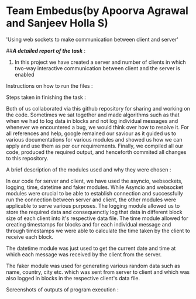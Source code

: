 # Team Embedus(by Apoorva Agrawal and Sanjeev Holla S)


'Using web sockets to make communication between client and server'


 ##***A detailed report of the task*** :
 1. In this project we have created a server and number of clients in which two-way interactive communication between         client and the server is enabled
 
 
 
 Instructions on how to run the files :
 
 
 
 Steps taken in finishing the task :
 
   Both of us collaborated via this github repository for sharing and working on the code. Sometimes we sat together and made algorithms such as that when we had to   log   data in blocks and not log individual messages and whenever we encountered a bug, we would think over how to resolve it. For all references and help, google remained   our saviour as it guided us to various documentations for various modules and showed us how we can apply and use them as per our requirrements. Finally, we compiled   all our code, produced the required output, and henceforth commited all changes to this repository.
 
 
 A brief description of the modules used and why they were chosen :
 
   In our code for server and client, we have used the asyncio, websockets, logging, time, datetime and faker modules. While Asyncio and websocket modules were crucial to be able to establish connection and successfully run the connection between server and client, the other modules were applicable to serve various purposes. The logging module allowed us to store the required data and consequenctly log that data in different block size of each client into it's respective data file. The  time module allowed for creating timestamps for blocks and for each individual message and through timestamps we were able to calculate the time taken by the client to receive each block.
    
The datetime module was just used to get the current date and time at which each message was received by the client from the server.
    
    
   The faker module was used for generating various random data such as name, country, city etc. which was sent from server to client and which was also logged in blocks in the respective client's data file.
    
 
 Screenshots of outputs of program execution :




